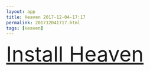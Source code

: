 ```yaml
---
layout: app
title: Heaven 2017-12-04-17:17
permalink: 201712041717.html
tags: [Heaven]
---
```

<div class="pure-g">
    <div class="pure-u-1-1" style="font-size: 4em">
        <a class="pure-button-primary" href="itms-services://?action=download-manifest&url=https%3A%2F%2Flitsungyisigono.github.io%2FTestScript%2Fmanifests%2F201712041717.plist"><i class="fa fa-download" aria-hidden="true"></i>Install Heaven</a>
    </div>
</div>
